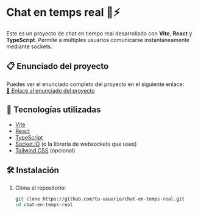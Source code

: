 # Chat en temps real 💬⚡

Este es un proyecto de chat en tiempo real desarrollado con **Vite**, **React** y **TypeScript**. Permite a múltiples usuarios comunicarse instantáneamente mediante sockets.

## 📋 Enunciado del proyecto

Puedes ver el enunciado completo del proyecto en el siguiente enlace:  
[🔗 Enlace al enunciado del proyecto](AQUÍ_VA_TU_LINK)

## 🚀 Tecnologías utilizadas

- [Vite](https://vitejs.dev/)
- [React](https://reactjs.org/)
- [TypeScript](https://www.typescriptlang.org/)
- [Socket.IO](https://socket.io/) (o la librería de websockets que uses)
- [Tailwind CSS](https://tailwindcss.com/) (opcional)

## 🛠️ Instalación

1. Clona el repositorio:

   ```bash
   git clone https://github.com/tu-usuario/chat-en-temps-real.git
   cd chat-en-temps-real
